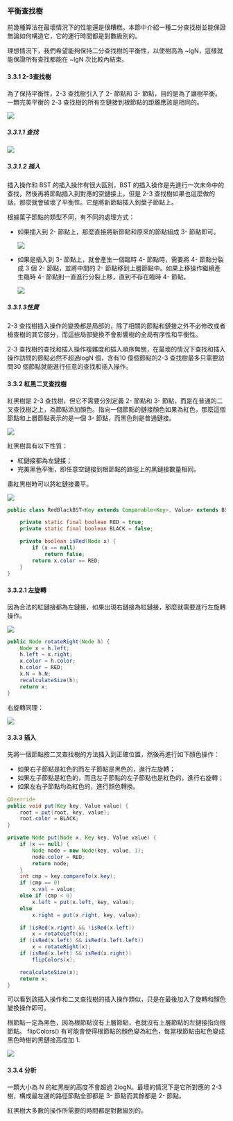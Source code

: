 ### 平衡查找樹

前幾種算法在最壞情況下的性能還是很糟糕。本節中介紹一種二分查找樹並能保證無論如何構造它，它的運行時間都是對數級別的。

理想情況下，我們希望能夠保持二分查找樹的平衡性，以使樹高為 ~lgN，這樣就能保證所有查找都能在 ~lgN 次比較內結束。

#### 3.3.1 2-3查找樹

為了保持平衡性，2-3 查找樹引入了 2- 節點和 3- 節點，目的是為了讓樹平衡。一顆完美平衡的 2-3 查找樹的所有空鏈接到根節點的距離應該是相同的。

![](https://algs4.cs.princeton.edu/33balanced/images/23tree-anatomy.png)

##### 3.3.1.1 查找

![](https://algs4.cs.princeton.edu/33balanced/images/23tree-search.png)

##### 3.3.1.2 插入

插入操作和 BST 的插入操作有很大區別，BST 的插入操作是先進行一次未命中的查找，然後再將節點插入到對應的空鏈接上。但是 2-3 查找樹如果也這麼做的話，那麼就會破壞了平衡性。它是將新節點插入到葉子節點上。

根據葉子節點的類型不同，有不同的處理方式：

- 如果插入到 2- 節點上，那麼直接將新節點和原來的節點組成 3- 節點即可。

  ![](https://algs4.cs.princeton.edu/33balanced/images/23tree-insert2.png)

- 如果是插入到 3- 節點上，就會產生一個臨時 4- 節點時，需要將 4- 節點分裂成 3 個 2- 節點，並將中間的 2- 節點移到上層節點中。如果上移操作繼續產生臨時 4- 節點則一直進行分裂上移，直到不存在臨時 4- 節點。

  ![](https://algs4.cs.princeton.edu/33balanced/images/23tree-insert3a.png)

##### 3.3.1.3性質

2-3 查找樹插入操作的變換都是局部的，除了相關的節點和鏈接之外不必修改或者檢查樹的其它部分，而這些局部變換不會影響樹的全局有序性和平衡性。

2-3 查找樹的查找和插入操作複雜度和插入順序無關，在最壞的情況下查找和插入操作訪問的節點必然不超過logN 個，含有10 億個節點的2-3 查找樹最多只需要訪問30 個節點就能進行任意的查找和插入操作。

#### 3.3.2 紅黑二叉查找樹

紅黑樹是 2-3 查找樹，但它不需要分別定義 2- 節點和 3- 節點，而是在普通的二叉查找樹之上，為節點添加顏色。指向一個節點的鏈接顏色如果為紅色，那麼這個節點和上層節點表示的是一個 3- 節點，而黑色則是普通鏈接。

![](https://algs4.cs.princeton.edu/33balanced/images/redblack-encoding.png)

紅黑樹具有以下性質：

- 紅鏈接都為左鏈接；
- 完美黑色平衡，即任意空鏈接到根節點的路徑上的黑鏈接數量相同。

畫紅黑樹時可以將紅鏈接畫平。

![](https://algs4.cs.princeton.edu/33balanced/images/redblack-1-1.png)

```java
public class RedBlackBST<Key extends Comparable<Key>, Value> extends BST<Key, Value> {

    private static final boolean RED = true;
    private static final boolean BLACK = false;

    private boolean isRed(Node x) {
        if (x == null)
            return false;
        return x.color == RED;
    }
}
```

#### 3.3.2.1 左旋轉

因為合法的紅鏈接都為左鏈接，如果出現右鏈接為紅鏈接，那麼就需要進行左旋轉操作。

![](https://algs4.cs.princeton.edu/33balanced/images/redblack-left-rotate.png)

```java
public Node rotateRight(Node h) {
    Node x = h.left;
    h.left = x.right;
    x.color = h.color;
    h.color = RED;
    x.N = h.N;
    recalculateSize(h);
    return x;
}
```

右旋轉同理：

![](https://algs4.cs.princeton.edu/33balanced/images/redblack-right-rotate.png)

#### 3.3.3 插入

先將一個節點按二叉查找樹的方法插入到正確位置，然後再進行如下顏色操作：

- 如果右子節點是紅色的而左子節點是黑色的，進行左旋轉；
- 如果左子節點是紅色的，而且左子節點的左子節點也是紅色的，進行右旋轉；
- 如果左右子節點均為紅色的，進行顏色轉換。

```java
@Override
public void put(Key key, Value value) {
    root = put(root, key, value);
    root.color = BLACK;
}

private Node put(Node x, Key key, Value value) {
    if (x == null) {
        Node node = new Node(key, value, 1);
        node.color = RED;
        return node;
    }
    int cmp = key.compareTo(x.key);
    if (cmp == 0)
        x.val = value;
    else if (cmp < 0)
        x.left = put(x.left, key, value);
    else
        x.right = put(x.right, key, value);

    if (isRed(x.right) && !isRed(x.left))
        x = rotateLeft(x);
    if (isRed(x.left) && isRed(x.left.left))
        x = rotateRight(x);
    if (isRed(x.left) && isRed(x.right))
        flipColors(x);

    recalculateSize(x);
    return x;
}
```

可以看到該插入操作和二叉查找樹的插入操作類似，只是在最後加入了旋轉和顏色變換操作即可。

根節點一定為黑色，因為根節點沒有上層節點，也就沒有上層節點的左鏈接指向根節點。 flipColors() 有可能會使得根節點的顏色變為紅色，每當根節點由紅色變成黑色時樹的黑鏈接高度加 1.

![](https://algs4.cs.princeton.edu/33balanced/images/redblack-construction.png)

#### 3.3.4 分析

一顆大小為 N 的紅黑樹的高度不會超過 2logN。最壞的情況下是它所對應的 2-3 樹，構成最左邊的路徑節點全部都是 3- 節點而其餘都是 2- 節點。

紅黑樹大多數的操作所需要的時間都是對數級別的。